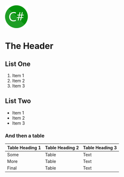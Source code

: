 ![Alt Text](img/csharp.png "Title Text")

# The Header

## List One

1. Item 1
2. Item 2
3. Item 3


## List Two

* Item 1
* Item 2
* Item 3


### And then a table

|Table Heading 1|Table Heading 2|Table Heading 3|
| --- | --- | --- |
|Some|Table|Text|
|More|Table|Text|
|Final|Table|Text|


